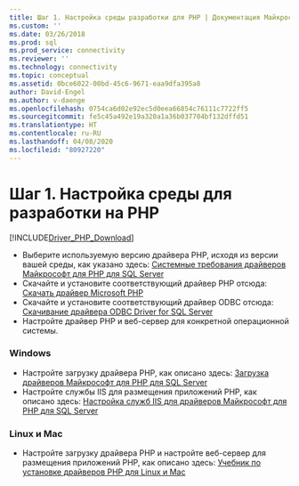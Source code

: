 ```yaml
---
title: Шаг 1. Настройка среды разработки для PHP | Документация Майкрософт
ms.custom: ''
ms.date: 03/26/2018
ms.prod: sql
ms.prod_service: connectivity
ms.reviewer: ''
ms.technology: connectivity
ms.topic: conceptual
ms.assetid: 0bce6022-00bd-45c6-9671-eaa9dfa395a8
author: David-Engel
ms.author: v-daenge
ms.openlocfilehash: 0754ca6d02e92ec5d0eea66854c76111c7722ff5
ms.sourcegitcommit: fe5c45a492e19a320a1a36b037704bf132dffd51
ms.translationtype: HT
ms.contentlocale: ru-RU
ms.lasthandoff: 04/08/2020
ms.locfileid: "80927220"
---
```

# <a name="step-1-configure-environment-for-php-development"></a>Шаг 1. Настройка среды для разработки на PHP
[!INCLUDE[Driver_PHP_Download](../../includes/driver_php_download.md)]




* Выберите используемую версию драйвера PHP, исходя из версии вашей среды, как указано здесь:  [Системные требования драйверов Майкрософт для PHP для SQL Server](../../connect/php/system-requirements-for-the-php-sql-driver.md)
* Скачайте и установите соответствующий драйвер PHP отсюда: [Скачать драйвер Microsoft PHP](https://www.microsoft.com/download/details.aspx?id=20098)  
* Скачайте и установите соответствующий драйвер ODBC отсюда:  [Скачивание драйвера ODBC Driver for SQL Server](../../connect/odbc/download-odbc-driver-for-sql-server.md)  
* Настройте драйвер PHP и веб-сервер для конкретной операционной системы.

### <a name="windows"></a>Windows  
  

* Настройте загрузку драйвера PHP, как описано здесь: [Загрузка драйверов Майкрософт для PHP для SQL Server](../../connect/php/loading-the-php-sql-driver.md) 
* Настройте службы IIS для размещения приложений PHP, как описано здесь: [Настройка служб IIS для драйверов Майкрософт для PHP для SQL Server](../../connect/php/configuring-iis-for-php-sql-driver.md)

### <a name="linux-and-mac"></a>Linux и Mac


*   Настройте загрузку драйвера PHP и настройте веб-сервер для размещения приложений PHP, как описано здесь: [Учебник по установке драйверов PHP для Linux и Mac](../../connect/php/installation-tutorial-linux-mac.md)

